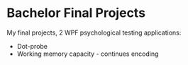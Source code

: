# Bachelor Final Projects
My final projects, 2 WPF psychological testing applications:
  - Dot-probe
  - Working memory capacity - continues encoding
